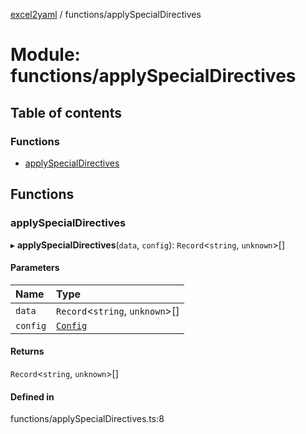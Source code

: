 [excel2yaml](../README.md) / functions/applySpecialDirectives

# Module: functions/applySpecialDirectives

## Table of contents

### Functions

- [applySpecialDirectives](functions_applySpecialDirectives.md#applyspecialdirectives)

## Functions

### applySpecialDirectives

▸ **applySpecialDirectives**(`data`, `config`): `Record`\<`string`, `unknown`\>[]

#### Parameters

| Name | Type |
| :------ | :------ |
| `data` | `Record`\<`string`, `unknown`\>[] |
| `config` | [`Config`](../interfaces/interfaces_Config.Config.md) |

#### Returns

`Record`\<`string`, `unknown`\>[]

#### Defined in

functions/applySpecialDirectives.ts:8
